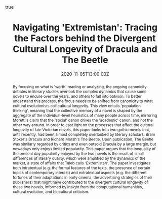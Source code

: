 ---
abstract: "By focusing on what is 'worth' reading or analyzing, the ongoing canonicity debates in literary studies overlook the complex dynamics that cause some novels to endure over the years, and others to fall into oblivion. To better understand this process, the focus needs to be shifted from canonicity to what cultural evolutionists call cultural longevity. This view entails 'population thinking', meaning that the collective memory of a novel is shaped by the aggregate of the individual-level heuristics of many people across time, mirroring Moretti's claim that the 'social' canon drives the 'academic' canon, and not the other way around. In order to cast light on the processes that affect the cultural longevity of late Victorian novels, this paper looks into two gothic novels that, until recently, had been almost completely overlooked by literary scholars: Bram Stoker's Dracula and Richard Marsh's The Beetle. Upon publication, The Beetle was similarly regarded by critics and even outsold Dracula by a large margin, but nowadays only enjoys limited popularity. This paper argues that the inequality of the present day popularity enjoyed by the two novels is the result of small differences of literary quality, which were amplified by the dynamics of the market, a state of affairs that Taleb calls 'Extremistan'. The paper investigates both intratextual (e.g. the formal features of the texts, the presence of certain topics of contemporary interest) and extratextual aspects (e.g. the different fortunes of their adaptations in early cinema, the advertising strategies of their publishers) that might have contributed to the divergent cultural longevity of these two novels, informed by insight from the computational humanities, cultural evolution, and biocultural criticism."
address:
  city: 
  country: Czech Republic
  postcode: 
  region: 
  street: 
all_day: true
authors:
date: "2020-11-05T13:00:00Z"
date_end: "2020-11-06T15:00:00Z"
event: In/Outside the Frame
event_url: "https://ff.upce.cz/ff/literature-and-cultural-studies-conference"
featured: false
image:
  caption: ''
  focal_point: Right
links:
location: Pardubice, Czech Republic
math: true
projects:
- Dissertation project
publishDate: "2020-11-08T00:00:00Z"
slides: content/talk/navigating extremistan/navigating extremistan.pdf
summary: This paper argues that the inequality of the present day popularity enjoyed by the two novels is the result of small differences of literary quality, which were amplified by the dynamics of the market. The paper investigates both intratextual (e.g. the formal features of the texts, the presence of certain topics of contemporary interest) and extratextual aspects (e.g. the different fortunes of their adaptations in early cinema, the advertising strategies of their publishers) that might have contributed to the divergent cultural longevity of these two novels.
tags: ""
title: "Navigating 'Extremistan': Tracing the Factors behind the Divergent Cultural Longevity of Dracula and The Beetle"
url_code: "https://github.com/StefanVeleski/In-Outside-the-Frame-project"
url_pdf: ""
url_slides: ""
url_video: ""
---